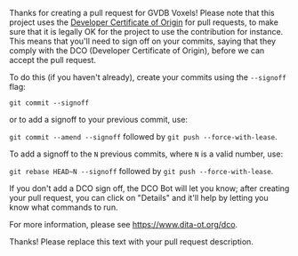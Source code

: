Thanks for creating a pull request for GVDB Voxels!
Please note that this project uses the [Developer Certificate of Origin](https://developercertificate.org/) for pull requests,
to make sure that it is legally OK for the project to use the contribution for instance.
This means that you'll need to sign off on your commits, saying that they comply
with the DCO (Developer Certificate of Origin), before we can accept the pull request.

To do this (if you haven't already), create your commits using the `--signoff` flag:

`git commit --signoff`

or to add a signoff to your previous commit, use:

`git commit --amend --signoff` followed by `git push --force-with-lease`.

To add a signoff to the `N` previous commits, where `N` is a valid number, use:

`git rebase HEAD~N --signoff` followed by `git push --force-with-lease`.

If you don't add a DCO sign off, the DCO Bot will let you know; after creating
your pull request, you can click on "Details" and it'll help by letting you know
what commands to run.

For more information, please see https://www.dita-ot.org/dco.

Thanks! Please replace this text with your pull request description.